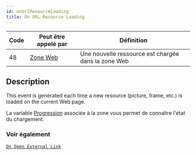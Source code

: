 ```yaml
---
id: onUrlResourceLoading
title: On URL Resource Loading
---
```


| Code | Peut être appelé par                        | Définition                                          |
| ---- | ------------------------------------------- | --------------------------------------------------- |
| 48   | [Zone Web](FormObjects/webArea_overview.md) | Une nouvelle ressource est chargée dans la zone Web |

## Description

This event is generated each time a new resource (picture, frame, etc.) is loaded on the current Web page.

La variable [Progression](FormObjects/properties_WebArea.md#progression) associée à la zone vous permet de connaître l'état du chargement.

### Voir également

[`On Open External Link`](onOpenExternalLink.md)
